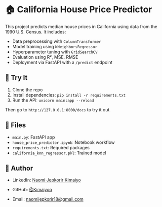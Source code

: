 # 🏠 California House Price Predictor

This project predicts median house prices in California using data from the 1990 U.S. Census. It includes:

- Data preprocessing with `ColumnTransformer`
- Model training using `KNeighborsRegressor`
- Hyperparameter tuning with `GridSearchCV`
- Evaluation using R², MSE, RMSE
- Deployment via FastAPI with a `/predict` endpoint

## 🚀 Try It

1. Clone the repo
2. Install dependencies:
   `pip install -r requirements.txt`
3. Run the API:
   `uvicorn main:app --reload`

Then go to `http://127.0.0.1:8000/docs` to try it out.

## 📁 Files

- `main.py`: FastAPI app
- `house_price_predictor.ipynb`: Notebook workflow
- `requirements.txt`: Required packages
- `california_knn_regressor.pkl`: Trained model

## 📌 Author

- LinkedIn: [Naomi Jepkorir Kimaiyo](http://linkedin.com/in/naomi-jepkorir-kimaiyo/)

- GitHub: [@Kimaiyoo](https://github.com/Kimaiyoo)

- Email: naomijepkorir18@gmail.com
